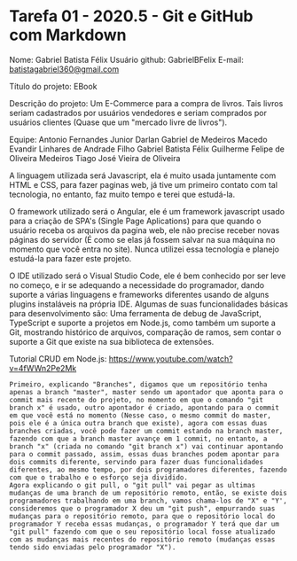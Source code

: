 # Tarefa 01 - 2020.5 - Git e GitHub com Markdown


Nome: Gabriel Batista Félix
Usuário github: GabrielBFelix
E-mail: batistagabriel360@gmail.com


Título do projeto: EBook

Descrição do projeto: Um E-Commerce para a compra de livros. Tais livros seriam cadastrados por usuários vendedores e seriam comprados por usuários clientes (Quase que um "mercado livre de livros").

Equipe: 
Antonio Fernandes Junior
Darlan Gabriel de Medeiros Macedo
Evandir Linhares de Andrade Filho
Gabriel Batista Félix
Guilherme Felipe de Oliveira Medeiros
Tiago José Vieira de Oliveira

A linguagem utilizada será Javascript, ela é muito usada juntamente com HTML e CSS, para fazer paginas web, já tive um primeiro contato com tal tecnologia, no entanto, faz muito tempo e terei que estudá-la.

O framework utilizado será o Angular, ele é um framework javascript usado para a criação de SPA's (Single Page Aplications) para que quando o usuário receba os arquivos da pagina web, ele não precise receber novas páginas do servidor (É como se elas já fossem salvar na sua máquina no momento que você entra no site). Nunca utilizei essa tecnología e planejo estudá-la para fazer este projeto.

O IDE utilizado será o Visual Studio Code, ele é bem conhecido por ser leve no começo, e ir se adequando a necessidade do programador, dando suporte a várias linguagens e frameworks diferentes usando de alguns plugins instaláveis na própria IDE. Algumas de suas funcionalidades básicas para desenvolvimento são: Uma ferramenta de debug de JavaScript, TypeScript e suporte a projetos em Node.js, como também um suporte a Git, mostrando histórico de arquivos, comparação de ramos, sem contar o suporte a Git que existe na sua biblioteca de extensões.


Tutorial CRUD em Node.js: https://www.youtube.com/watch?v=4fWWn2Pe2Mk

    Primeiro, explicando "Branches", digamos que um repositório tenha apenas a branch "master", master sendo um apontador que aponta para o commit mais recente do projeto, no momento em que o comando "git branch x" é usado, outro apontador é criado, apontando para o commit em que você está no momento (Nesse caso, o mesmo commit do master, pois ele é a única outra branch que existe), agora com essas duas branches criadas, você pode fazer um commit estando na branch master, fazendo com que a branch master avançe em 1 commit, no entanto, a branch "x" (criada no comando "git branch x") vai continuar apontando para o commit passado, assim, essas duas branches podem apontar para dois commits diferente, servindo para fazer duas funcionalidades diferentes, ao mesmo tempo, por dois programadores diferentes, fazendo com que o trabalho e o esforço seja dividido. 
    Agora explicando o git pull, o "git pull" vai pegar as ultimas mudanças de uma branch de um repositório remoto, então, se existe dois programadores trabalhando em uma branch, vamos chama-los de "X" e "Y', consideremos que o programador X deu um "git push", empurrando suas mudanças para o repositório remoto, para que o repositório local do programador Y receba essas mudanças, o programador Y terá que dar um "git pull" fazendo com que o seu repositório local fosse atualizado com as mudanças mais recentes do repositório remoto (mudanças essas tendo sido enviadas pelo programador "X").
